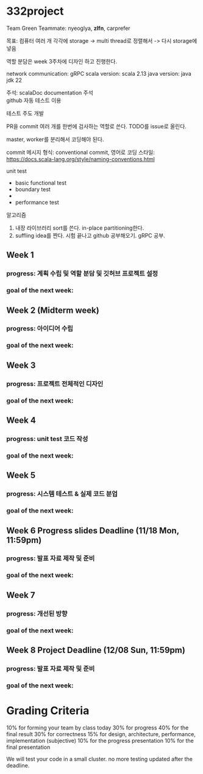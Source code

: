 # 332project
Team Green
Teammate: nyeoglya, **zlfn**, carprefer

목표: 컴퓨터 여러 개 각각에 storage -> multi thread로 정렬해서 -> 다시 storage에 넣음

역할 분담은 week 3주차에 디자인 하고 진행한다.

network communication: gRPC
scala version: scala 2.13
java version: java jdk 22

주석: scalaDoc documentation 주석  
github 자동 테스트 이용

테스트 주도 개발

PR을 commit 여러 개를 한번에 검사하는 역할로 쓴다.
TODO를 issue로 올린다.

master, worker를 분리해서 코딩해야 된다.

commit 메시지 형식: conventional commit, 영어로
코딩 스타일: https://docs.scala-lang.org/style/naming-conventions.html

unit test
- basic functional test
- boundary test
- 
- performance test

알고리즘
1. 내장 라이브러리 sort를 쓴다. in-place partitioning한다.
2. suffling idea를 짠다. 시험 끝나고 github 공부해오기. gRPC 공부.

## Week 1
### progress: 계획 수립 및 역할 분담 및 깃허브 프로젝트 설정
### goal of the next week:

## Week 2 (Midterm week)
### progress: 아이디어 수립
### goal of the next week:

## Week 3
### progress: 프로젝트 전체적인 디자인
### goal of the next week:

## Week 4
### progress: unit test 코드 작성
### goal of the next week:

## Week 5
### progress: 시스템 테스트 & 실제 코드 분업
### goal of the next week:

## Week 6 Progress slides Deadline (11/18 Mon, 11:59pm)
### progress: 발표 자료 제작 및 준비
### goal of the next week:

## Week 7
### progress: 개선된 방향
### goal of the next week:

## Week 8 Project Deadline (12/08 Sun, 11:59pm)
### progress: 발표 자료 제작 및 준비
### goal of the next week:

# Grading Criteria
10% for forming your team by class today
30% for progress
40% for the final result
30% for correctness
15% for design, architecture, performance, implementation (subjective)
10% for the progress presentation
10% for the final presentation

We will test your code in a small cluster.
no more testing updated after the deadline.
